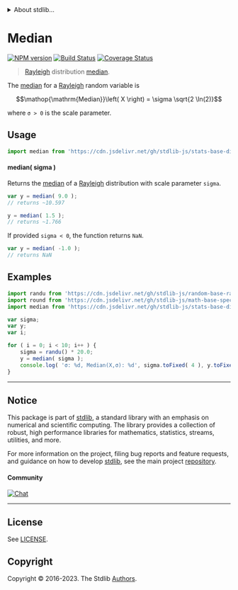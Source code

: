 <!--

@license Apache-2.0

Copyright (c) 2018 The Stdlib Authors.

Licensed under the Apache License, Version 2.0 (the "License");
you may not use this file except in compliance with the License.
You may obtain a copy of the License at

   http://www.apache.org/licenses/LICENSE-2.0

Unless required by applicable law or agreed to in writing, software
distributed under the License is distributed on an "AS IS" BASIS,
WITHOUT WARRANTIES OR CONDITIONS OF ANY KIND, either express or implied.
See the License for the specific language governing permissions and
limitations under the License.

-->


<details>
  <summary>
    About stdlib...
  </summary>
  <p>We believe in a future in which the web is a preferred environment for numerical computation. To help realize this future, we've built stdlib. stdlib is a standard library, with an emphasis on numerical and scientific computation, written in JavaScript (and C) for execution in browsers and in Node.js.</p>
  <p>The library is fully decomposable, being architected in such a way that you can swap out and mix and match APIs and functionality to cater to your exact preferences and use cases.</p>
  <p>When you use stdlib, you can be absolutely certain that you are using the most thorough, rigorous, well-written, studied, documented, tested, measured, and high-quality code out there.</p>
  <p>To join us in bringing numerical computing to the web, get started by checking us out on <a href="https://github.com/stdlib-js/stdlib">GitHub</a>, and please consider <a href="https://opencollective.com/stdlib">financially supporting stdlib</a>. We greatly appreciate your continued support!</p>
</details>

# Median

[![NPM version][npm-image]][npm-url] [![Build Status][test-image]][test-url] [![Coverage Status][coverage-image]][coverage-url] <!-- [![dependencies][dependencies-image]][dependencies-url] -->

> [Rayleigh][rayleigh-distribution] distribution [median][median].

<!-- Section to include introductory text. Make sure to keep an empty line after the intro `section` element and another before the `/section` close. -->

<section class="intro">

The [median][median] for a [Rayleigh][rayleigh-distribution] random variable is

<!-- <equation class="equation" label="eq:rayleigh_median" align="center" raw="\operatorname{Median}\left( X \right) = \sigma \sqrt{2 \ln(2)}" alt="Median for a Rayleigh distribution."> -->

```math
\mathop{\mathrm{Median}}\left( X \right) = \sigma \sqrt{2 \ln(2)}
```

<!-- <div class="equation" align="center" data-raw-text="\operatorname{Median}\left( X \right) = \sigma \sqrt{2 \ln(2)}" data-equation="eq:rayleigh_median">
    <img src="https://cdn.jsdelivr.net/gh/stdlib-js/stdlib@51534079fef45e990850102147e8945fb023d1d0/lib/node_modules/@stdlib/stats/base/dists/rayleigh/median/docs/img/equation_rayleigh_median.svg" alt="Median for a Rayleigh distribution.">
    <br>
</div> -->

<!-- </equation> -->

where `σ > 0` is the scale parameter.

</section>

<!-- /.intro -->

<!-- Package usage documentation. -->



<section class="usage">

## Usage

```javascript
import median from 'https://cdn.jsdelivr.net/gh/stdlib-js/stats-base-dists-rayleigh-median@deno/mod.js';
```

#### median( sigma )

Returns the [median][median] of a [Rayleigh][rayleigh-distribution] distribution with scale 
parameter `sigma`.

```javascript
var y = median( 9.0 );
// returns ~10.597

y = median( 1.5 );
// returns ~1.766
```

If provided `sigma < 0`, the function returns `NaN`.

```javascript
var y = median( -1.0 );
// returns NaN
```

</section>

<!-- /.usage -->

<!-- Package usage notes. Make sure to keep an empty line after the `section` element and another before the `/section` close. -->

<section class="notes">

</section>

<!-- /.notes -->

<!-- Package usage examples. -->

<section class="examples">

## Examples

<!-- eslint no-undef: "error" -->

<!-- eslint no-undef: "error" -->

```javascript
import randu from 'https://cdn.jsdelivr.net/gh/stdlib-js/random-base-randu@deno/mod.js';
import round from 'https://cdn.jsdelivr.net/gh/stdlib-js/math-base-special-round@deno/mod.js';
import median from 'https://cdn.jsdelivr.net/gh/stdlib-js/stats-base-dists-rayleigh-median@deno/mod.js';

var sigma;
var y;
var i;

for ( i = 0; i < 10; i++ ) {
    sigma = randu() * 20.0;
    y = median( sigma );
    console.log( 'σ: %d, Median(X,σ): %d', sigma.toFixed( 4 ), y.toFixed( 4 ) );
}
```

</section>

<!-- /.examples -->

<!-- Section to include cited references. If references are included, add a horizontal rule *before* the section. Make sure to keep an empty line after the `section` element and another before the `/section` close. -->

<section class="references">

</section>

<!-- /.references -->

<!-- Section for related `stdlib` packages. Do not manually edit this section, as it is automatically populated. -->

<section class="related">

</section>

<!-- /.related -->

<!-- Section for all links. Make sure to keep an empty line after the `section` element and another before the `/section` close. -->


<section class="main-repo" >

* * *

## Notice

This package is part of [stdlib][stdlib], a standard library with an emphasis on numerical and scientific computing. The library provides a collection of robust, high performance libraries for mathematics, statistics, streams, utilities, and more.

For more information on the project, filing bug reports and feature requests, and guidance on how to develop [stdlib][stdlib], see the main project [repository][stdlib].

#### Community

[![Chat][chat-image]][chat-url]

---

## License

See [LICENSE][stdlib-license].


## Copyright

Copyright &copy; 2016-2023. The Stdlib [Authors][stdlib-authors].

</section>

<!-- /.stdlib -->

<!-- Section for all links. Make sure to keep an empty line after the `section` element and another before the `/section` close. -->

<section class="links">

[npm-image]: http://img.shields.io/npm/v/@stdlib/stats-base-dists-rayleigh-median.svg
[npm-url]: https://npmjs.org/package/@stdlib/stats-base-dists-rayleigh-median

[test-image]: https://github.com/stdlib-js/stats-base-dists-rayleigh-median/actions/workflows/test.yml/badge.svg?branch=v0.1.1
[test-url]: https://github.com/stdlib-js/stats-base-dists-rayleigh-median/actions/workflows/test.yml?query=branch:v0.1.1

[coverage-image]: https://img.shields.io/codecov/c/github/stdlib-js/stats-base-dists-rayleigh-median/main.svg
[coverage-url]: https://codecov.io/github/stdlib-js/stats-base-dists-rayleigh-median?branch=main

<!--

[dependencies-image]: https://img.shields.io/david/stdlib-js/stats-base-dists-rayleigh-median.svg
[dependencies-url]: https://david-dm.org/stdlib-js/stats-base-dists-rayleigh-median/main

-->

[chat-image]: https://img.shields.io/gitter/room/stdlib-js/stdlib.svg
[chat-url]: https://app.gitter.im/#/room/#stdlib-js_stdlib:gitter.im

[stdlib]: https://github.com/stdlib-js/stdlib

[stdlib-authors]: https://github.com/stdlib-js/stdlib/graphs/contributors

[umd]: https://github.com/umdjs/umd
[es-module]: https://developer.mozilla.org/en-US/docs/Web/JavaScript/Guide/Modules

[deno-url]: https://github.com/stdlib-js/stats-base-dists-rayleigh-median/tree/deno
[umd-url]: https://github.com/stdlib-js/stats-base-dists-rayleigh-median/tree/umd
[esm-url]: https://github.com/stdlib-js/stats-base-dists-rayleigh-median/tree/esm
[branches-url]: https://github.com/stdlib-js/stats-base-dists-rayleigh-median/blob/main/branches.md

[stdlib-license]: https://raw.githubusercontent.com/stdlib-js/stats-base-dists-rayleigh-median/main/LICENSE

[rayleigh-distribution]: https://en.wikipedia.org/wiki/Rayleigh_distribution

[median]: https://en.wikipedia.org/wiki/Median

</section>

<!-- /.links -->
